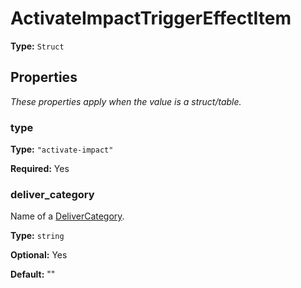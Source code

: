 # ActivateImpactTriggerEffectItem

**Type:** `Struct`

## Properties

*These properties apply when the value is a struct/table.*

### type

**Type:** `"activate-impact"`

**Required:** Yes

### deliver_category

Name of a [DeliverCategory](prototype:DeliverCategory).

**Type:** `string`

**Optional:** Yes

**Default:** ""

